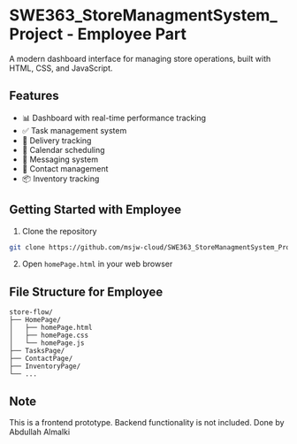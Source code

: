 # SWE363_StoreManagmentSystem_Project - Employee Part

A modern dashboard interface for managing store operations, built with HTML, CSS, and JavaScript.

## Features

- 📊 Dashboard with real-time performance tracking
- ✅ Task management system
- 🚚 Delivery tracking
- 📅 Calendar scheduling
- 💬 Messaging system
- 👥 Contact management
- 📦 Inventory tracking


## Getting Started with Employee

1. Clone the repository
```bash
git clone https://github.com/msjw-cloud/SWE363_StoreManagmentSystem_Project.git
```

2. Open `homePage.html` in your web browser

## File Structure for Employee
```
store-flow/
├── HomePage/
│   ├── homePage.html
│   ├── homePage.css
│   └── homePage.js
├── TasksPage/
├── ContactPage/
├── InventoryPage/
└── ...
```

## Note
This is a frontend prototype. Backend functionality is not included. Done by Abdullah Almalki

